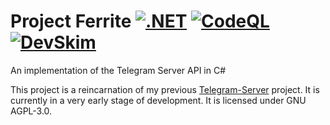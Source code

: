 # Project Ferrite [![.NET](https://github.com/aykutalparslan/ferrite/actions/workflows/dotnet.yml/badge.svg)](https://github.com/aykutalparslan/ferrite/actions/workflows/dotnet.yml) [![CodeQL](https://github.com/aykutalparslan/ferrite/actions/workflows/codeql-analysis.yml/badge.svg)](https://github.com/aykutalparslan/ferrite/actions/workflows/codeql-analysis.yml) [![DevSkim](https://github.com/aykutalparslan/ferrite/actions/workflows/devskim.yml/badge.svg)](https://github.com/aykutalparslan/ferrite/actions/workflows/devskim.yml)
An implementation of the Telegram Server API in C#

This project is a reincarnation of my previous [Telegram-Server] project. 
It is currently in a very early stage of development. 
It is licensed under GNU AGPL-3.0.

[Telegram-Server]: <https://github.com/aykutalparslan/Telegram-Server/>
